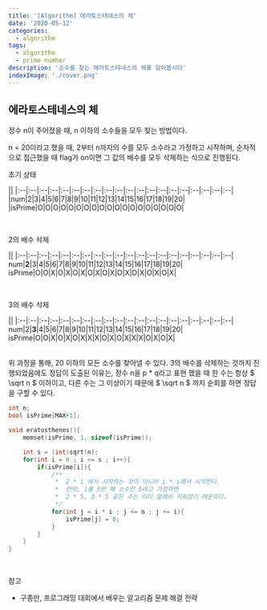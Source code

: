 ```yaml
---
title: '[Algorithm] 에라토스테네스의 체'
date: '2020-05-12'
categories:
  - algorithm
tags:
  - algorithm
  - prime number
description: '소수를 찾는 에라토스테네스의 체를 알아봅시다'
indexImage: './cover.png'
---
```


## 에라토스테네스의 체

정수 n이 주어졌을 때, n 이하의 소수들을 모두 찾는 방법이다.

n = 20이라고 했을 때, 2부터 n까지의 수를 모두 소수라고 가정하고 시작하며, 
순차적으로 접근했을 때 flag가 on이면 그 값의 배수를 모두 삭제하는 식으로 진행된다.

초기 상태  

||
|:--|:--|:--|:--|:--|:--|:--|:--|:--|:--|:--|:--|:--|:--|:--|:--|:--|:--|:--|:--|
|num|2|3|4|5|6|7|8|9|10|11|12|13|14|15|16|17|18|19|20|
|isPrime|O|O|O|O|O|O|O|O|O|O|O|O|O|O|O|O|O|O|O| 

<br/>

2의 배수 삭제  

||
|:--|:--|:--|:--|:--|:--|:--|:--|:--|:--|:--|:--|:--|:--|:--|:--|:--|:--|:--|:--|
num|**2**|3|4|5|6|7|8|9|10|11|12|13|14|15|16|17|18|19|20|
isPrime|O|O|X|O|X|O|X|O|X|O|X|O|X|O|X|O|X|O|X|  

<br/>

3의 배수 삭제  

||
|:--|:--|:--|:--|:--|:--|:--|:--|:--|:--|:--|:--|:--|:--|:--|:--|:--|:--|:--|:--|
num|2|**3**|4|5|6|7|8|9|10|11|12|13|14|15|16|17|18|19|20|
isPrime|O|O|X|O|X|O|X|X|X|O|X|O|X|X|X|O|X|O|X|  

<br/>
위 과정을 통해, 20 이하의 모든 소수를 찾아낼 수 있다. 3의 배수를 삭제하는 것까지 진행되었음에도 정답이 도출된 이유는,
정수 n을 p * q라고 표현 했을 때 한 수는 항상 $ \sqrt n $ 이하이고, 다른 수는 그 이상이기 때문에 $ \sqrt n $ 까지 순회를 하면 정답을 구할 수 있다.


``` cpp
int n;
bool isPrime[MAX+1];

void eratosthenes(){
	memset(isPrime, 1, sizeof(isPrime));

	int s = (int)sqrt(n);
	for(int i = 0 ; i <= s ; i++){
		if(isPrime[i]){
			/**
			 *	2 * i 에서 시작하는 것이 아니라 i * i에서 시작한다.
			 *  만약, i를 3번 째 소수인 5라고 가정하면
			 *  2 * 5, 3 * 5 같은 수는 이미 앞에서 지워졌기 때문이다.
			 */
			for(int j = i * i ; j <= n ; j += i){
				isPrime[j] = 0;
			}
		}
	}
}
```

<br/>

참고
- 구종만, 프로그래밍 대회에서 배우는 알고리즘 문제 해결 전략